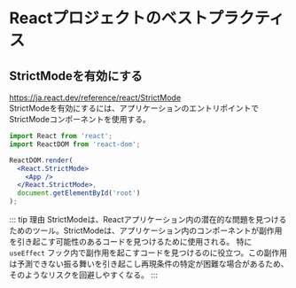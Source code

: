 # Reactプロジェクトのベストプラクティス

## StrictModeを有効にする
https://ja.react.dev/reference/react/StrictMode  
StrictModeを有効にするには、アプリケーションのエントリポイントでStrictModeコンポーネントを使用する。

```jsx
import React from 'react';
import ReactDOM from 'react-dom';

ReactDOM.render(
  <React.StrictMode>
    <App />
  </React.StrictMode>,
  document.getElementById('root')
);
```
::: tip 理由
StrictModeは、Reactアプリケーション内の潜在的な問題を見つけるためのツール。StrictModeは、アプリケーション内のコンポーネントが副作用を引き起こす可能性のあるコードを見つけるために使用される。
特に `useEffect` フック内で副作用を起こすコードを見つけるのに役立つ。この副作用は予測できない振る舞いを引き起こし再現条件の特定が困難な場合があるため、そのようなリスクを回避しやすくなる。
:::
